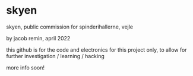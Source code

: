 # skyen
skyen, public commission for spinderihallerne, vejle

by jacob remin, april 2022

this github is for the code and electronics for this project only, to allow for further investigation / learning / hacking

more info soon!
